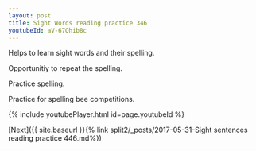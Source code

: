 ```yaml
---
layout: post
title: Sight Words reading practice 346
youtubeId: aV-67Qhib8c
---
```

 
 
Helps to learn sight words and their spelling.

Opportunitiy to repeat the spelling. 

Practice spelling. 
 
Practice for spelling bee competitions. 
 
{% include youtubePlayer.html id=page.youtubeId %}
 
 

[Next]({{ site.baseurl }}{% link  split2/_posts/2017-05-31-Sight sentences reading practice 446.md%})
 
